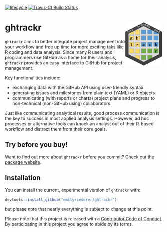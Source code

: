 [![lifecycle](https://img.shields.io/badge/lifecycle-experimental-orange.svg)](https://www.tidyverse.org/lifecycle/#experimental)
[![Travis-CI Build Status](https://travis-ci.org/emilyriederer/ghtrackr.svg?branch=master)](https://travis-ci.org/emilyriederer/ghtrackr)

# ghtrackr <img src="man/figures/logo.png" align="right" height=140/>

`ghtrackr` aims to better integrate project management into your workflow and free up time for more exciting taks like R coding and data analysis. Since many R users and programmers use GitHub as a home for their analysis, `ghtrackr` provides an easy interface to GitHub for project management.

Key functionalities include:

- exchanging data with the GitHub API using user-friendly syntax
- generating issues and milestones from plain text (YAML) or R objects
- communicating (with reports or charts) project plans and progress to non-technical (non-GitHub using) collaborators

Just like communicating analytical results, good process communication is the key to success in most applied analysis settings. However, ad hoc processes or alternative tools can knock an analyst out of their R-based workflow and distract them from their core goals. 

## Try before you buy!

Want to find out more about `ghtrackr` before you commit? Check out the [package website](https://emilyriederer.github.io/ghtrackr/).

## Installation

You can install the current, experimental version of `ghtrackr` with:

``` r
devtools::install_github("emilyriederer/ghtrackr")
```

but please note that nearly everything is subject to change at this point.


 Please note that this project is released with a [Contributor Code of Conduct](CODE_OF_CONDUCT.md).
  By participating in this project you agree to abide by its terms.

